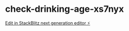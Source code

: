 # check-drinking-age-xs7nyx

[Edit in StackBlitz next generation editor ⚡️](https://stackblitz.com/~/github.com/smartinez254/check-drinking-age-xs7nyx)